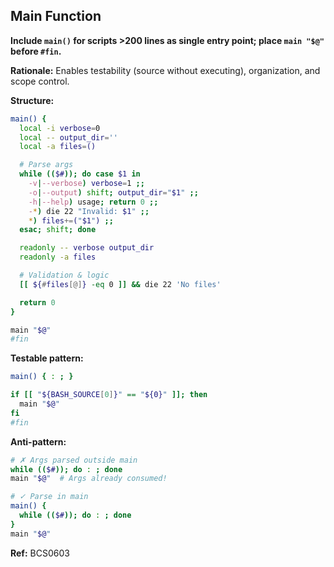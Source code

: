## Main Function

**Include `main()` for scripts >200 lines as single entry point; place `main "$@"` before `#fin`.**

**Rationale:** Enables testability (source without executing), organization, and scope control.

**Structure:**
```bash
main() {
  local -i verbose=0
  local -- output_dir=''
  local -a files=()

  # Parse args
  while (($#)); do case $1 in
    -v|--verbose) verbose=1 ;;
    -o|--output) shift; output_dir="$1" ;;
    -h|--help) usage; return 0 ;;
    -*) die 22 "Invalid: $1" ;;
    *) files+=("$1") ;;
  esac; shift; done

  readonly -- verbose output_dir
  readonly -a files

  # Validation & logic
  [[ ${#files[@]} -eq 0 ]] && die 22 'No files'

  return 0
}

main "$@"
#fin
```

**Testable pattern:**
```bash
main() { : ; }

if [[ "${BASH_SOURCE[0]}" == "${0}" ]]; then
  main "$@"
fi
#fin
```

**Anti-pattern:**
```bash
# ✗ Args parsed outside main
while (($#)); do : ; done
main "$@"  # Args already consumed!

# ✓ Parse in main
main() {
  while (($#)); do : ; done
}
main "$@"
```

**Ref:** BCS0603
